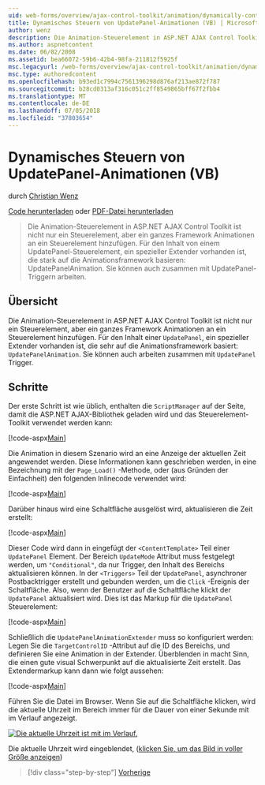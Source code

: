 ```yaml
---
uid: web-forms/overview/ajax-control-toolkit/animation/dynamically-controlling-updatepanel-animations-vb
title: Dynamisches Steuern von UpdatePanel-Animationen (VB) | Microsoft-Dokumentation
author: wenz
description: Die Animation-Steuerelement in ASP.NET AJAX Control Toolkit ist nicht nur ein Steuerelement, aber ein ganzes Framework Animationen an ein Steuerelement hinzufügen. Für den Inhalt einer...
ms.author: aspnetcontent
ms.date: 06/02/2008
ms.assetid: bea66072-59b6-42b4-98fa-211812f5925f
msc.legacyurl: /web-forms/overview/ajax-control-toolkit/animation/dynamically-controlling-updatepanel-animations-vb
msc.type: authoredcontent
ms.openlocfilehash: b93ed1c7994c7561396298d876af213ae872f787
ms.sourcegitcommit: b28cd0313af316c051c2ff8549865bff67f2fbb4
ms.translationtype: MT
ms.contentlocale: de-DE
ms.lasthandoff: 07/05/2018
ms.locfileid: "37803654"
---
```

<a name="dynamically-controlling-updatepanel-animations-vb"></a>Dynamisches Steuern von UpdatePanel-Animationen (VB)
====================
durch [Christian Wenz](https://github.com/wenz)

[Code herunterladen](http://download.microsoft.com/download/9/3/f/93f8daea-bebd-4821-833b-95205389c7d0/UpdatePanelAnimation2.vb.zip) oder [PDF-Datei herunterladen](http://download.microsoft.com/download/b/6/a/b6ae89ee-df69-4c87-9bfb-ad1eb2b23373/updatepanelanimation2VB.pdf)

> Die Animation-Steuerelement in ASP.NET AJAX Control Toolkit ist nicht nur ein Steuerelement, aber ein ganzes Framework Animationen an ein Steuerelement hinzufügen. Für den Inhalt von einem UpdatePanel-Steuerelement, ein spezieller Extender vorhanden ist, die stark auf die Animationsframework basieren: UpdatePanelAnimation. Sie können auch zusammen mit UpdatePanel-Triggern arbeiten.


## <a name="overview"></a>Übersicht

Die Animation-Steuerelement in ASP.NET AJAX Control Toolkit ist nicht nur ein Steuerelement, aber ein ganzes Framework Animationen an ein Steuerelement hinzufügen. Für den Inhalt einer `UpdatePanel`, ein spezieller Extender vorhanden ist, die sehr auf die Animationsframework basiert: `UpdatePanelAnimation`. Sie können auch arbeiten zusammen mit `UpdatePanel` Trigger.

## <a name="steps"></a>Schritte

Der erste Schritt ist wie üblich, enthalten die `ScriptManager` auf der Seite, damit die ASP.NET AJAX-Bibliothek geladen wird und das Steuerelement-Toolkit verwendet werden kann:


[!code-aspx[Main](dynamically-controlling-updatepanel-animations-vb/samples/sample1.aspx)]

Die Animation in diesem Szenario wird an eine Anzeige der aktuellen Zeit angewendet werden. Diese Informationen kann geschrieben werden, in eine Bezeichnung mit der `Page_Load()` -Methode, oder (aus Gründen der Einfachheit) den folgenden Inlinecode verwendet wird:


[!code-aspx[Main](dynamically-controlling-updatepanel-animations-vb/samples/sample2.aspx)]

Darüber hinaus wird eine Schaltfläche ausgelöst wird, aktualisieren die Zeit erstellt:


[!code-aspx[Main](dynamically-controlling-updatepanel-animations-vb/samples/sample3.aspx)]

Dieser Code wird dann in eingefügt der `<ContentTemplate>` Teil einer `UpdatePanel` Element. Der Bereich `UpdateMode` Attribut muss festgelegt werden, um `"Conditional"`, da nur Trigger, den Inhalt des Bereichs aktualisieren können. In der `<Triggers>` Teil der `UpdatePanel`, asynchroner Postbacktrigger erstellt und gebunden werden, um die `Click` -Ereignis der Schaltfläche. Also, wenn der Benutzer auf die Schaltfläche klickt der `UpdatePanel` aktualisiert wird. Dies ist das Markup für die `UpdatePanel` Steuerelement:


[!code-aspx[Main](dynamically-controlling-updatepanel-animations-vb/samples/sample4.aspx)]

Schließlich die `UpdatePanelAnimationExtender` muss so konfiguriert werden: Legen Sie die `TargetControlID` -Attribut auf die ID des Bereichs, und definieren Sie eine Animation in der Extender. Überblenden in macht Sinn, die einen gute visual Schwerpunkt auf die aktualisierte Zeit erstellt. Das Extendermarkup kann dann wie folgt aussehen:


[!code-aspx[Main](dynamically-controlling-updatepanel-animations-vb/samples/sample5.aspx)]

Führen Sie die Datei im Browser. Wenn Sie auf die Schaltfläche klicken, wird die aktuelle Uhrzeit im Bereich immer für die Dauer von einer Sekunde mit im Verlauf angezeigt.


[![Die aktuelle Uhrzeit ist mit im Verlauf.](dynamically-controlling-updatepanel-animations-vb/_static/image2.png)](dynamically-controlling-updatepanel-animations-vb/_static/image1.png)

Die aktuelle Uhrzeit wird eingeblendet, ([klicken Sie, um das Bild in voller Größe anzeigen](dynamically-controlling-updatepanel-animations-vb/_static/image3.png))

> [!div class="step-by-step"]
> [Vorherige](animating-an-updatepanel-control-vb.md)
